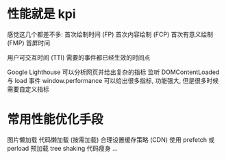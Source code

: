 # 性能就是 kpi
感觉这几个都差不多:
  首次绘制时间 (FP)
  首次内容绘制 (FCP)
  首次有意义绘制 (FMP)
  首屏时间

用户可交互时间 (TTI)
  需要的事件都已经生效的时间点

Google Lighthouse 可以分析网页并给出复杂的指标
监听 DOMContentLoaded 与 load 事件
window.performance 可以给出很多指标, 功能强大, 但是很多时候需要自定义指标

# 常用性能优化手段
图片懒加载
代码懒加载 (按需加载)
合理设置缓存策略 (CDN)
使用 prefetch 或 perload 预加载
tree shaking 代码瘦身
...